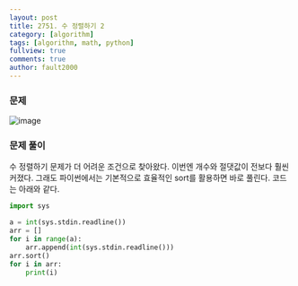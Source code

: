```yaml
---
layout: post
title: 2751. 수 정렬하기 2
category: [algorithm]
tags: [algorithm, math, python]
fullview: true
comments: true
author: fault2000
---
```

### 문제

![image](https://user-images.githubusercontent.com/73513005/151007315-924a2d9f-c687-492c-947e-1aa09ca9af81.png)

### 문제 풀이

수 정렬하기 문제가 더 어려운 조건으로 찾아왔다. 이번엔 개수와 절댓값이 전보다 훨씬 커졌다.
그래도 파이썬에서는 기본적으로 효율적인 sort를 활용하면 바로 풀린다. 코드는 아래와 같다.

```python
import sys

a = int(sys.stdin.readline())
arr = []
for i in range(a):
    arr.append(int(sys.stdin.readline()))
arr.sort()
for i in arr:
    print(i)
```
